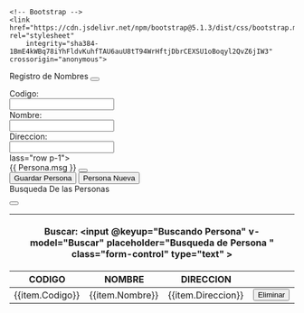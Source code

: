  <title> APLICACION PRUEBA</title> 
<!DOCTYPE html>
<html lang="me">
<head>
    <meta charset="UTF-8">
    <meta http-equiv="X-UA-Compatible" content="IE=edge">
    <meta name="viewport" content="width=device-width, initial-scale=1.0">
    <title>APLICACION PRUEBA </title>

    <!-- Bootstrap -->
    <link href="https://cdn.jsdelivr.net/npm/bootstrap@5.1.3/dist/css/bootstrap.min.css" rel="stylesheet"
        integrity="sha384-1BmE4kWBq78iYhFldvKuhfTAU6auU8tT94WrHftjDbrCEXSU1oBoqyl2QvZ6jIW3" crossorigin="anonymous">
</head>
</body>
<div class="appPRUEBA" id="appPRUEBA">
    <div class="container-fluid">
        <div class="card text-white" id="carNombre">
            <div class="card-header bg-primary">
                Registro de Nombres
  <button type="button" class="btn-close text-end" data-bs-dismiss="alert" data-bs-target="#carNombre" aria-label="Close"></button>
  </div>
  <div class="card-body text-dark"> 
  <form method="post" @submit.prevent="GuardarPersona" @reset="PersonaNueva"></form>      
  <div class="row p-1">
  <div class="col col-md-2">Codigo:</div>         
  <div class="col col-md-2">
  <input title="Ingrese el codigo" v-model="Persona.Codigo" pattern="[0-9]{3,10}" required type="text" class="form-control">  
  </div>
  <div class="row p-1">
<div class="col col-md-2">Nombre:</div>
<div class="col col-md-3">
<input title="Ingrese Nombre de alumno" v-model="Persona.Nombre" pattern="[A-Za-zñÑáéíóúü ]{3,75}" required type="text" class="form-control">
</div>
</div>  
 <div class="row p-1">
<div class="col col-md-2">Direccion:</div>
<div class="col col-md-3">
<input title="Ingrese la direccion" v-model="Perona.direccion" pattern="[A-Za-zñÑáéíóúü ]{3,100}" required type="text" class="form-control">
</div>
</div>
lass="row p-1">
    <div class="col col-md-5 text-center">
        <div v-if="Persona.mostrar_msg" class="alert alert-primary alert-dismissible fade show" role="alert">
            {{ Persona.msg }}
            <button type="button" class="btn-close" data-bs-dismiss="alert" aria-label="Close"></button>
        </div>
    </div>
</div>
<div class="row m-2">
    <div class="col col-md-5 text-center">
        <input class="btn btn-success" type="submit" value="Guardar Persona">
        <input class="btn btn-warning" type="reset" value="Persona Nueva">
    </div>
</div>
</form>
</div>
</div>
<div class="card text-white" id="carBuscarpersona">
<div class="card-header bg-primary">
    Busqueda De las Personas

<button type="button" class="btn-close" data-bs-dismiss="alert" data-bs-target="#carBuscarNombre" aria-label="Close"></button>
</div>
<div class="card-body">
    <table class="table table-dark table-hover">
        <thead>
            <tr>
                <th colspan="6">

 Buscar: <input @keyup="Buscando Persona" v-model="Buscar" placeholder="Busqueda de Persona " class="form-control" type="text" >
    </th>
</tr>
</tr>

<th>CODIGO</th>
<th>NOMBRE</th>
<th>DIRECCION</th>
<th></th>
 </tr>
</thead>
</tbody>
<tr v-for="item in persona" @click='Modificarpersona( item )' :key="item.idpersona">
        <td>{{item.Codigo}}</td>
        <td>{{item.Nombre}}</td>
        <td>{{item.Direccion}}</td>
        <td>
<button class="btn btn-danger" @click="EliminarAlumno(item)">Eliminar</button>
 </td>
</tr>
 </tbody>
</table>
 </div>
</div>
</div>
 </div>
 <script src="https://cdn.jsdelivr.net/npm/bootstrap@5.1.3/dist/js/bootstrap.bundle.min.js" 
        integrity="sha384-ka7Sk0Gln4gmtz2MlQnikT1wXgYsOg+OMhuP+IlRH9sENBO0LRn5q+8nbTov4+1p" crossorigin="anonymous"></script>
    <script src="https://cdn.jsdelivr.net/npm/vue@2.6.14/dist/vue.js"></script>
    <script>
